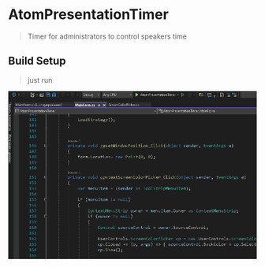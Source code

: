 # AtomPresentationTimer

> Timer for administrators to control speakers time

## Build Setup

> just run



![Demo](Resources/AtomTimer.gif)


